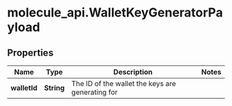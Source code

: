 # molecule_api.WalletKeyGeneratorPayload

## Properties
Name | Type | Description | Notes
------------ | ------------- | ------------- | -------------
**walletId** | **String** | The ID of the wallet the keys are generating for | 


